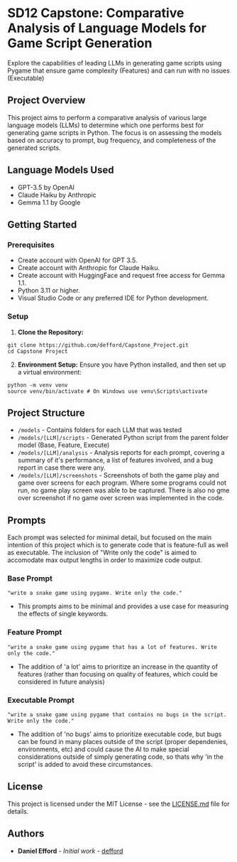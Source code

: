 # SD12 Capstone: Comparative Analysis of Language Models for Game Script Generation
Explore the capabilities of leading LLMs in generating game scripts using Pygame that ensure game complexity (Features) and can run with no issues (Executable)

## Project Overview

This project aims to perform a comparative analysis of various large language models (LLMs) to determine which one performs best for generating game scripts in Python. The focus is on assessing the models based on accuracy to prompt, bug frequency, and completeness of the generated scripts.

## Language Models Used

- GPT-3.5 by OpenAI
- Claude Haiku by Anthropic
- Gemma 1.1 by Google

## Getting Started

### Prerequisites

- Create account with OpenAI for GPT 3.5.
- Create account with Anthropic for Claude Haiku.
- Create account with HuggingFace and request free access for Gemma 1.1.
- Python 3.11 or higher.
- Visual Studio Code or any preferred IDE for Python development.

### Setup

1. **Clone the Repository:**
```
git clone https://github.com/defford/Capstone_Project.git
cd Capstone Project
```
 
2. **Environment Setup:**
Ensure you have Python installed, and then set up a virtual environment:
```
python -m venv venv
source venv/bin/activate # On Windows use venv\Scripts\activate
```


## Project Structure

- `/models` - Contains folders for each LLM that was tested
- `/models/[LLM]/scripts` - Generated Python script from the parent folder model (Base, Feature, Execute)
- `/models/[LLM]/analysis` - Analysis reports for each prompt, covering a summary of it's performance, a list of features involved, and a bug report in case there were any.
- `/models/[LLM]/screenshots` - Screenshots of both the game play and game over screens for each program. Where some programs could not run, no game play screen was able to be captured. There is also no gme over screenshot if no game over screen was implemented in the code.

## Prompts

Each prompt was selected for minimal detail, but focused on the main intention of this project which is to generate code that is feature-full as well as executable. The inclusion of "Write only the code" is aimed to accomodate max output lengths in order to maximize code output.

### Base Prompt

`"write a snake game using pygame. Write only the code."`
- This prompts aims to be minimal and provides a use case for measuring the effects of single keywords.

### Feature Prompt

`"write a snake game using pygame that has a lot of features. Write only the code."`
- The addition of 'a lot' aims to prioritize an increase in the quantity of features (rather than focusing on quality of features, which could be considered in future analysis)

### Executable Prompt

`"write a snake game using pygame that contains no bugs in the script. Write only the code."`
- The addition of 'no bugs' aims to prioritize executable code, but bugs can be found in many places outside of the script (proper dependenies, environments, etc) and could cause the AI to make special considerations outside of simply generating code, so thats why 'in the script' is added to avoid these circumstances.

## License

This project is licensed under the MIT License - see the [LICENSE.md](LICENSE.md) file for details.

## Authors

- **Daniel Efford** - *Initial work* - [defford](https://github.com/defford)
